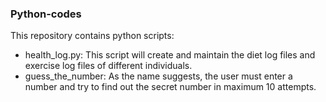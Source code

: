 ### Python-codes
This repository contains python scripts:
 - health_log.py: This script will create and maintain the diet log files and exercise log files of different individuals.
 - guess_the_number: As the name suggests, the user must enter a number and try to find out the secret number in maximum 10 attempts.
